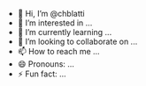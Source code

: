 - 👋 Hi, I’m @chblatti
- 👀 I’m interested in ...
- 🌱 I’m currently learning ...
- 💞️ I’m looking to collaborate on ...
- 📫 How to reach me ...
- 😄 Pronouns: ...
- ⚡ Fun fact: ...

<!---
chblatti/chblatti is a ✨ special ✨ repository because its `README.md` (this file) appears on your GitHub profile.
You can click the Preview link to take a look at your changes.
--->
